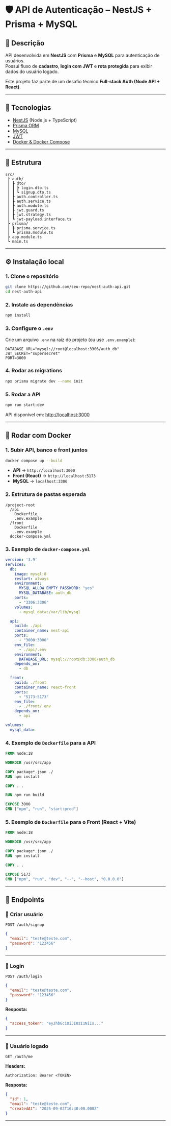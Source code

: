 # 🛡️ API de Autenticação – NestJS + Prisma + MySQL

## 📌 Descrição
API desenvolvida em **NestJS** com **Prisma** e **MySQL** para autenticação de usuários.  
Possui fluxo de **cadastro**, **login com JWT** e **rota protegida** para exibir dados do usuário logado.  

Este projeto faz parte de um desafio técnico **Full-stack Auth (Node API + React)**.

---

## 🚀 Tecnologias
- [NestJS](https://nestjs.com/) (Node.js + TypeScript)
- [Prisma ORM](https://www.prisma.io/)
- [MySQL](https://www.mysql.com/)
- [JWT](https://jwt.io/)
- [Docker & Docker Compose](https://www.docker.com/)

---

## 📂 Estrutura
```
src/
 ┣ auth/
 ┃ ┣ dto/
 ┃ ┃ ┣ login.dto.ts
 ┃ ┃ ┗ signup.dto.ts
 ┃ ┣ auth.controller.ts
 ┃ ┣ auth.service.ts
 ┃ ┣ auth.module.ts
 ┃ ┣ jwt.guard.ts
 ┃ ┣ jwt.strategy.ts
 ┃ ┗ jwt-payload.interface.ts
 ┣ prisma/
 ┃ ┣ prisma.service.ts
 ┃ ┗ prisma.module.ts
 ┣ app.module.ts
 ┗ main.ts
```

---

## ⚙️ Instalação local

### 1. Clone o repositório
```bash
git clone https://github.com/seu-repo/nest-auth-api.git
cd nest-auth-api
```

### 2. Instale as dependências
```bash
npm install
```

### 3. Configure o `.env`
Crie um arquivo `.env` na raiz do projeto (ou use `.env.example`):

```env
DATABASE_URL="mysql://root@localhost:3306/auth_db"
JWT_SECRET="supersecret"
PORT=3000
```

### 4. Rodar as migrations
```bash
npx prisma migrate dev --name init
```

### 5. Rodar a API
```bash
npm run start:dev
```

API disponível em: [http://localhost:3000](http://localhost:3000)

---

## 🐳 Rodar com Docker

### 1. Subir API, banco e front juntos
```bash
docker compose up --build
```

- **API** → `http://localhost:3000`
- **Front (React)** → `http://localhost:5173`
- **MySQL** → `localhost:3306`

### 2. Estrutura de pastas esperada
```
/project-root
  /api
    Dockerfile
    .env.example
  /front
    Dockerfile
    .env.example
  docker-compose.yml
```

### 3. Exemplo de `docker-compose.yml`
```yaml
version: '3.9'
services:
  db:
    image: mysql:8
    restart: always
    environment:
      MYSQL_ALLOW_EMPTY_PASSWORD: "yes"
      MYSQL_DATABASE: auth_db
    ports:
      - "3306:3306"
    volumes:
      - mysql_data:/var/lib/mysql

  api:
    build: ./api
    container_name: nest-api
    ports:
      - "3000:3000"
    env_file:
      - ./api/.env
    environment:
      DATABASE_URL: mysql://root@db:3306/auth_db
    depends_on:
      - db

  front:
    build: ./front
    container_name: react-front
    ports:
      - "5173:5173"
    env_file:
      - ./front/.env
    depends_on:
      - api

volumes:
  mysql_data:
```

### 4. Exemplo de `Dockerfile` para a API
```dockerfile
FROM node:18

WORKDIR /usr/src/app

COPY package*.json ./
RUN npm install

COPY . .

RUN npm run build

EXPOSE 3000
CMD ["npm", "run", "start:prod"]
```

### 5. Exemplo de `Dockerfile` para o Front (React + Vite)
```dockerfile
FROM node:18

WORKDIR /usr/src/app

COPY package*.json ./
RUN npm install

COPY . .

EXPOSE 5173
CMD ["npm", "run", "dev", "--", "--host", "0.0.0.0"]
```

---

## 🔑 Endpoints

### 🔹 Criar usuário
`POST /auth/signup`

```json
{
  "email": "teste@teste.com",
  "password": "123456"
}
```

---

### 🔹 Login
`POST /auth/login`

```json
{
  "email": "teste@teste.com",
  "password": "123456"
}
```

**Resposta:**
```json
{
  "access_token": "eyJhbGciOiJIUzI1NiIs..."
}
```

---

### 🔹 Usuário logado
`GET /auth/me`

**Headers:**
```
Authorization: Bearer <TOKEN>
```

**Resposta:**
```json
{
  "id": 1,
  "email": "teste@teste.com",
  "createdAt": "2025-09-02T16:40:00.000Z"
}
```

---


